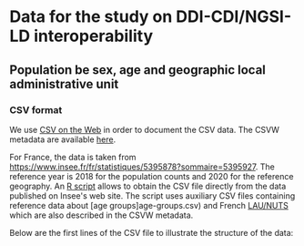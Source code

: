 # Data for the study on DDI-CDI/NGSI-LD interoperability


## Population be sex, age and geographic local administrative unit

### CSV format

We use [CSV on the Web](https://www.w3.org/TR/tabular-data-primer/) in order to document the CSV data. The CSVW metadata are available [here](population-sample.csv-metadata.json).

For France, the data is taken from https://www.insee.fr/fr/statistiques/5395878?sommaire=5395927. The reference year is 2018 for the population counts and 2020 for the reference geography. An [R script](code/R/french-population-age-distribution.R) allows to obtain the CSV file directly from the data published on Insee's web site. The script uses auxiliary CSV files containing reference data about [age groups]age-groups.csv) and French [LAU/NUTS](nuts3.csv) which are also described in the CSVW metadata.

Below are the first lines of the CSV file to illustrate the structure of the data:

```

```
